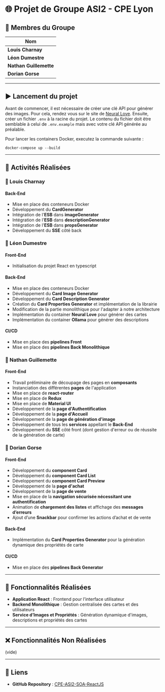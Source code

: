 # 🌐 Projet de Groupe ASI2 - CPE Lyon

## 👥 Membres du Groupe 

| Nom                |
|--------------------|
| **Louis Charnay**  |
| **Léon Dumestre**  |
| **Nathan Guillemette** |
| **Dorian Gorse**   |

---

## ▶️ Lancement du projet

Avant de commencer, il est nécessaire de créer une clé API pour générer des images. Pour cela, rendez vous sur le site de [Neural Love](https://docs.neural.love/docs/getting-started).
Ensuite, créer un fichier `.env` à la racine du projet. Le contenu du fichier doit être semblable à celui de `.env.example` mais avec votre clé API générée au préalable.

Pour lancer les containers Docker, executez la commande suivante :
```
docker-compose up --build
```

---

## 🚀 Activités Réalisées

### 📌 Louis Charnay
#### Back-End
- Mise en place des conteneurs Docker
- Développement du **CardGenerator**
- Intégration de l'**ESB** dans **imageGenerator**
- Intégration de l'**ESB** dans **descriptionGenerator**
- Intégration de l'**ESB** dans **propsGenerator**
- Développement du **SSE** côté back

### 📌 Léon Dumestre
#### Front-End
- Initialisation du projet React en typescript

#### Back-End
- Mise en place des conteneurs Docker
- Développement du **Card Image Generator**
- Développement du **Card Description Generator**
- Création du **Card Properties Generator** et implémentation de la librairie
- Modification de la partie monolithique pour l'adapter à notre architecture
- Implémentation du container **Neural Love** pour générer des cartes
- Implémentation du container **Ollama** pour générer des descriptions

#### CI/CD
- Mise en place des **pipelines Front**
- Mise en place des **pipelines Back Monolithique**

### 📌 Nathan Guillemette

#### Front-End
- Travail préliminaire de découpage des pages en **composants**  
- Instanciation des différentes **pages** de l'application
- Mise en place de **react-router**
- Mise en place de **Redux**
- Mise en place de **Material UI**
- Développement de la **page d'Authentification**
- Développement de la **page d'Accueil**
- Développement de la **page de génération d'image**
- Développement de tous les **services** appellant le **Back-End**
- Développement du **SSE** côté front (dont gestion d'erreur ou de réussite de la génération de carte)

### 📌 Dorian Gorse

#### Front-End
- Développement du **component Card**
- Développement du **component Card List**
- Développement du **component Card Preview**
- Développement de la **page d'achat**
- Développement de la **page de vente**
- Mise en place de la **navigation sécurisée nécessitant une authentification**
- Animation de **chargement des listes** et affichage des **messages d’erreurs**
- Ajout d’une **Snackbar** pour confirmer les actions d’achat et de vente

#### Back-End
- Implémentation du **Card Properties Generator** pour la génération dynamique des propriétés de carte

#### CI/CD
- Mise en place des **pipelines Back Generator**

---

## 📝 Fonctionnalités Réalisées

- **Application React** : Frontend pour l’interface utilisateur
- **Backend Monolithique** : Gestion centralisée des cartes et des utilisateurs
- **Service d’Images et Propriétés** : Génération dynamique d'images, descriptions et propriétés des cartes

---

## ❌ Fonctionnalités Non Réalisées
(vide)

---

## 🔗 Liens

- **GitHub Repository** : [CPE-ASI2-SOA-ReactJS](https://github.com/louischarnay/CPE-ASI2-SOA-ReactJS)

